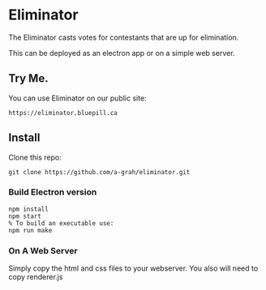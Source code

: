 # Eliminator

The Eliminator casts votes for contestants that are up for elimination.

This can be deployed as an electron app or on a simple web server.

## Try Me.

You can use Eliminator on our public site:  

    https://eliminator.bluepill.ca


## Install

Clone this repo: 

    git clone https://github.com/a-grah/eliminator.git

### Build Electron version

    npm install
    npm start
    % To build an executable use:
    npm run make

### On A Web Server

Simply copy the html and css files to your webserver.  You also will need to copy renderer.js
